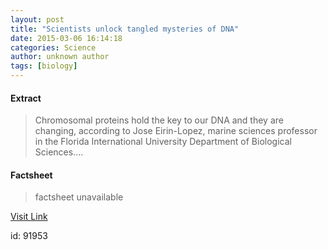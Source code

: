 ```yaml
---
layout: post
title: "Scientists unlock tangled mysteries of DNA"
date: 2015-03-06 16:14:18
categories: Science
author: unknown author
tags: [biology]
---
```



#### Extract
>Chromosomal proteins hold the key to our DNA and they are changing, according to Jose Eirin-Lopez, marine sciences professor in the Florida International University Department of Biological Sciences....

#### Factsheet
>factsheet unavailable

[Visit Link](http://phys.org/news344862849.html)

id:   91953


